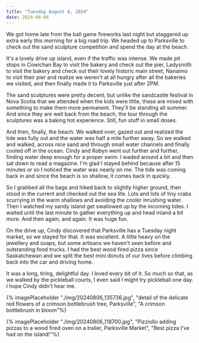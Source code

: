 ```yaml
---
title: "Tuesday August 6, 2024"
date: 2024-08-06
---
```


We got home late from the ball game fireworks last night but staggered up extra early this morning for a big road trip.  We headed up to Parksville to check out the sand sculpture competition and spend the day at the beach.

It's a lovely drive up island, even if the traffic was intense.  We made pit stops in Cowichan Bay to visit the bakery and check out the pier, Ladysmith to visit the bakery and check out their lovely historic main street, Nanaimo to visit their pier and realize we weren't at all hungry after all the bakeries we visited, and then finally made it to Parksville just after 2PM.

The sand sculptures were pretty decent, but unlike the sandcastle festival in Nova Scotia that we attended when the kids were little, these are mixed with something to make them more permanent.  They'll be standing all summer.  And since they are well back from the beach, the tour through the sculptures was a baking hot experience.  Still, fun stuff in small doses.

And then, finally, the beach.  We walked over, gazed out and realized the tide was fully out and the water was half a mile further away.  So we walked and walked, across nice sand and through small water channels and finally cooled off in the ocean.  Cindy and Robyn went out further and further, finding water deep enough for a proper swim. I waded around a bit and then sat down to read a magazine.  I'm glad I stayed behind because after 15 minutes or so I noticed the water was nearly on me.  The tide was coming back in and since the beach is so shallow, it comes back in quickly.

So I grabbed all the bags and hiked back to slightly higher ground, then stood in the current and checked out the sea life.  Lots and lots of tiny crabs scurrying in the warm shallows and avoiding the cooler inrushing water.  Then I watched my sandy island get swallowed up by the incoming tides.  I waited until the last minute to gather everything up and head inland a bit more.  And then again, and again.  It was huge fun.

On the drive up, Cindy discovered that Parksville has a Tuesday night market, so we stayed for that.  It was excellent.  A little heavy on the jewellery and soaps, but some artisans we haven't seen before and outstanding food trucks.  I had the best wood fired pizza since Saskatchewan and we split the best mini donuts of our lives before climbing back into the car and driving home.

It was a long, tiring, delightful day.  I loved every bit of it.  So much so that, as we walked by the pickleball courts, I even said I might try pickleball one day.  I hope Cindy didn't hear me.  

{% imagePlaceholder "./img/20240806_135736.jpg", "detail of the delicate red flowers of a crimson bottlebrush tree, Parksville", "A crimson bottlebrush in bloom"%}

{% imagePlaceholder "./img/20240806_118700.jpg", "Pizziollo adding pizzas to a wood fired oven on a trailer, Parksville Market", "Best pizza I've had on the island!"%}